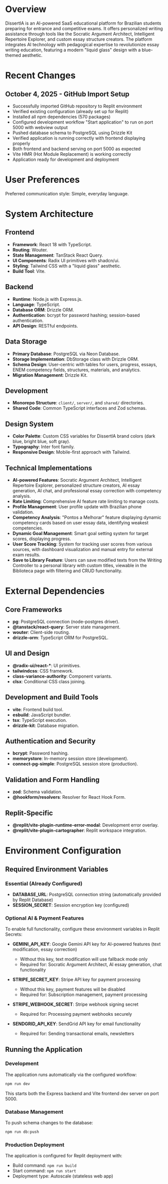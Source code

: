 # Overview

DissertIA is an AI-powered SaaS educational platform for Brazilian students preparing for entrance and competitive exams. It offers personalized writing assistance through tools like the Socratic Argument Architect, Intelligent Repertoire Explorer, and custom essay structure creators. The platform integrates AI technology with pedagogical expertise to revolutionize essay writing education, featuring a modern "liquid glass" design with a blue-themed aesthetic.

# Recent Changes

## October 4, 2025 - GitHub Import Setup
- Successfully imported GitHub repository to Replit environment
- Verified existing configuration (already set up for Replit)
- Installed all npm dependencies (570 packages)
- Configured development workflow "Start application" to run on port 5000 with webview output
- Pushed database schema to PostgreSQL using Drizzle Kit
- Verified application is running correctly with frontend displaying properly
- Both frontend and backend serving on port 5000 as expected
- Vite HMR (Hot Module Replacement) is working correctly
- Application ready for development and deployment

# User Preferences

Preferred communication style: Simple, everyday language.

# System Architecture

## Frontend
- **Framework**: React 18 with TypeScript.
- **Routing**: Wouter.
- **State Management**: TanStack React Query.
- **UI Components**: Radix UI primitives with shadcn/ui.
- **Styling**: Tailwind CSS with a "liquid glass" aesthetic.
- **Build Tool**: Vite.

## Backend
- **Runtime**: Node.js with Express.js.
- **Language**: TypeScript.
- **Database ORM**: Drizzle ORM.
- **Authentication**: bcrypt for password hashing; session-based authentication.
- **API Design**: RESTful endpoints.

## Data Storage
- **Primary Database**: PostgreSQL via Neon Database.
- **Storage Implementation**: DbStorage class with Drizzle ORM.
- **Schema Design**: User-centric with tables for users, progress, essays, ENEM competency fields, structures, materials, and analytics.
- **Migration Management**: Drizzle Kit.

## Development
- **Monorepo Structure**: `client/`, `server/`, and `shared/` directories.
- **Shared Code**: Common TypeScript interfaces and Zod schemas.

## Design System
- **Color Palette**: Custom CSS variables for DissertIA brand colors (dark blue, bright blue, soft gray).
- **Typography**: Inter font family.
- **Responsive Design**: Mobile-first approach with Tailwind.

## Technical Implementations
- **AI-powered Features**: Socratic Argument Architect, Intelligent Repertoire Explorer, personalized structure creators, AI essay generation, AI chat, and professional essay correction with competency analysis.
- **Rate Limiting**: Comprehensive AI feature rate limiting to manage costs.
- **Profile Management**: User profile update with Brazilian phone validation.
- **Competency Analysis**: "Pontos a Melhorar" feature displaying dynamic competency cards based on user essay data, identifying weakest competencies.
- **Dynamic Goal Management**: Smart goal setting system for target scores, displaying progress.
- **User Score Tracking**: System for tracking user scores from various sources, with dashboard visualization and manual entry for external exam results.
- **Save to Library Feature**: Users can save modified texts from the Writing Controller to a personal library with custom titles, viewable in the Biblioteca page with filtering and CRUD functionality.

# External Dependencies

## Core Frameworks
- **pg**: PostgreSQL connection (node-postgres driver).
- **@tanstack/react-query**: Server state management.
- **wouter**: Client-side routing.
- **drizzle-orm**: TypeScript ORM for PostgreSQL.

## UI and Design
- **@radix-ui/react-\***: UI primitives.
- **tailwindcss**: CSS framework.
- **class-variance-authority**: Component variants.
- **clsx**: Conditional CSS class joining.

## Development and Build Tools
- **vite**: Frontend build tool.
- **esbuild**: JavaScript bundler.
- **tsx**: TypeScript execution.
- **drizzle-kit**: Database migration.

## Authentication and Security
- **bcrypt**: Password hashing.
- **memorystore**: In-memory session store (development).
- **connect-pg-simple**: PostgreSQL session store (production).

## Validation and Form Handling
- **zod**: Schema validation.
- **@hookform/resolvers**: Resolver for React Hook Form.

## Replit-Specific
- **@replit/vite-plugin-runtime-error-modal**: Development error overlay.
- **@replit/vite-plugin-cartographer**: Replit workspace integration.

# Environment Configuration

## Required Environment Variables

### Essential (Already Configured)
- **DATABASE_URL**: PostgreSQL connection string (automatically provided by Replit Database)
- **SESSION_SECRET**: Session encryption key (configured)

### Optional AI & Payment Features
To enable full functionality, configure these environment variables in Replit Secrets:

- **GEMINI_API_KEY**: Google Gemini API key for AI-powered features (text modification, essay correction)
  - Without this key, text modification will use fallback mode only
  - Required for: Socratic Argument Architect, AI essay generation, chat functionality
  
- **STRIPE_SECRET_KEY**: Stripe API key for payment processing
  - Without this key, payment features will be disabled
  - Required for: Subscription management, payment processing
  
- **STRIPE_WEBHOOK_SECRET**: Stripe webhook signing secret
  - Required for: Processing payment webhooks securely
  
- **SENDGRID_API_KEY**: SendGrid API key for email functionality
  - Required for: Sending transactional emails, newsletters

## Running the Application

### Development
The application runs automatically via the configured workflow:
```bash
npm run dev
```
This starts both the Express backend and Vite frontend dev server on port 5000.

### Database Management
To push schema changes to the database:
```bash
npm run db:push
```

### Production Deployment
The application is configured for Replit deployment with:
- Build command: `npm run build`
- Start command: `npm run start`
- Deployment type: Autoscale (stateless web app)